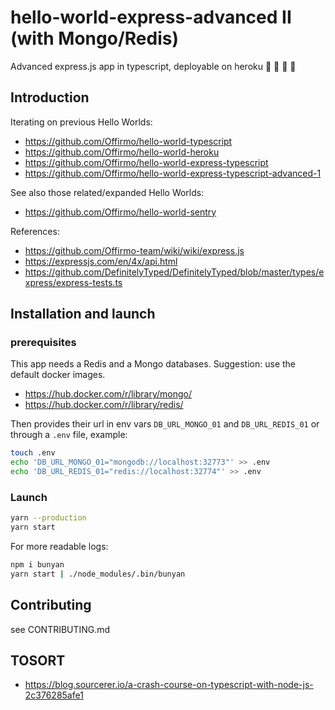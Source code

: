 # hello-world-express-advanced II (with Mongo/Redis)
Advanced express.js app in typescript, deployable on heroku :rooster: :koala: :dragon: :construction_worker:


## Introduction

Iterating on previous Hello Worlds:
* https://github.com/Offirmo/hello-world-typescript
* https://github.com/Offirmo/hello-world-heroku
* https://github.com/Offirmo/hello-world-express-typescript
* https://github.com/Offirmo/hello-world-express-typescript-advanced-1

See also those related/expanded Hello Worlds:
* https://github.com/Offirmo/hello-world-sentry


References:
* https://github.com/Offirmo-team/wiki/wiki/express.js
* https://expressjs.com/en/4x/api.html
* https://github.com/DefinitelyTyped/DefinitelyTyped/blob/master/types/express/express-tests.ts



## Installation and launch

### prerequisites
This app needs a Redis and a Mongo databases. Suggestion: use the default docker images.
* https://hub.docker.com/r/library/mongo/
* https://hub.docker.com/r/library/redis/

Then provides their url in env vars `DB_URL_MONGO_01` and `DB_URL_REDIS_01` or through a `.env` file, example:
```bash
touch .env
echo 'DB_URL_MONGO_01="mongodb://localhost:32773"' >> .env
echo 'DB_URL_REDIS_01="redis://localhost:32774"' >> .env
```

### Launch
```bash
yarn --production
yarn start
```

For more readable logs:
```bash
npm i bunyan
yarn start | ./node_modules/.bin/bunyan
```

## Contributing
see CONTRIBUTING.md


## TOSORT
* https://blog.sourcerer.io/a-crash-course-on-typescript-with-node-js-2c376285afe1
